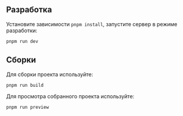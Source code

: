 ## Разработка

Установите зависимости `pnpm install`, запустите сервер в режиме разработки:

```bash
pnpm run dev
```

## Сборки

Для сборки проекта используйте:

```bash
pnpm run build
```

Для просмотра собранного проекта используйте:

```bash
pnpm run preview
```
